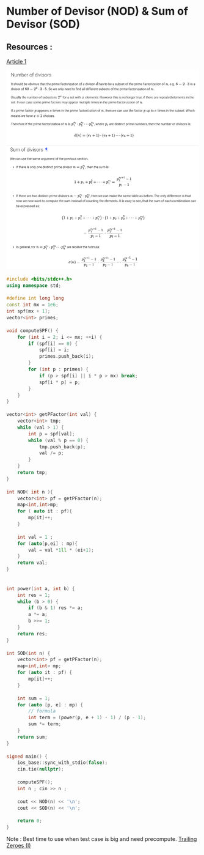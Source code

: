 # Number of Devisor (NOD) & Sum of Devisor (SOD)

## Resources :

[Article 1](https://cp-algorithms.com/algebra/divisors.html)

![alt text](image.png)
![alt text](image-1.png)

```cpp
#include <bits/stdc++.h>
using namespace std;

#define int long long
const int mx = 1e6;
int spf[mx + 1];
vector<int> primes;

void computeSPF() {
    for (int i = 2; i <= mx; ++i) {
        if (spf[i] == 0) {
            spf[i] = i;
            primes.push_back(i);
        }
        for (int p : primes) {
            if (p > spf[i] || i * p > mx) break;
            spf[i * p] = p;
        }
    }
}

vector<int> getPFactor(int val) {
    vector<int> tmp;
    while (val > 1) {
        int p = spf[val];
        while (val % p == 0) {
            tmp.push_back(p);
            val /= p;
        }
    }
    return tmp;
}

int NOD( int n ){
    vector<int> pf = getPFactor(n);
    map<int,int>mp;
    for ( auto it : pf){
        mp[it]++;
    }

    int val = 1 ;
    for (auto[p,ei] : mp){
        val = val *1ll * (ei+1);
    }
    return val;
}


int power(int a, int b) {
    int res = 1;
    while (b > 0) {
        if (b & 1) res *= a;
        a *= a;
        b >>= 1;
    }
    return res;
}

int SOD(int n) {
    vector<int> pf = getPFactor(n);
    map<int,int> mp;
    for (auto it : pf) {
        mp[it]++;
    }

    int sum = 1;
    for (auto [p, e] : mp) {
        // formula
        int term = (power(p, e + 1) - 1) / (p - 1);
        sum *= term;
    }
    return sum;
}

signed main() {
    ios_base::sync_with_stdio(false);
    cin.tie(nullptr);

    computeSPF();
    int n ; cin >> n ;

    cout << NOD(n) << '\n';
    cout << SOD(n) << '\n';

    return 0;
}
```

Note : Best time to use when test case is big and need precompute.
[Trailing Zeroes (I)](https://lightoj.com/problem/trailing-zeroes-i)
